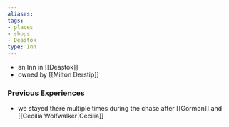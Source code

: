 ```yaml
---
aliases: 
tags: 
- places
- shops
- Deastok
type: Inn
---
```


- an Inn in [[Deastok]]
- owned by [[Milton Derstip]]

### Previous Experiences
-  we stayed there multiple times during the chase after [[Gormon]] and [[Cecilia Wolfwalker|Cecilia]]